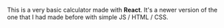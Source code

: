 This is a very basic calculator made with <strong>React</strong>. It's a newer version of the one that I had made before with simple JS / HTML / CSS.